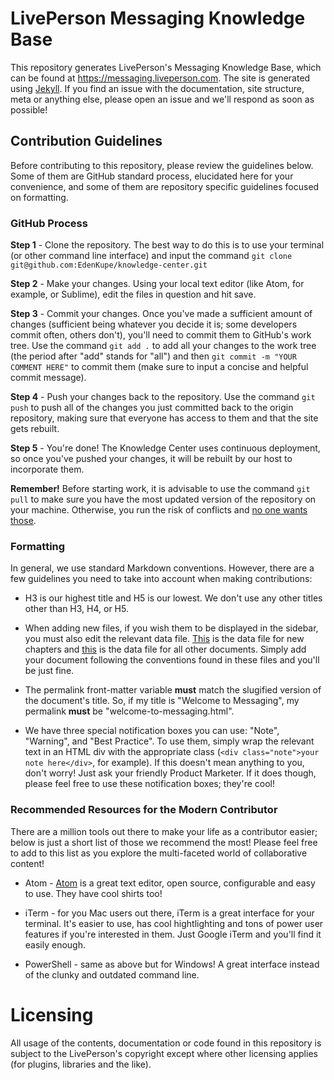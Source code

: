 # LivePerson Messaging Knowledge Base

This repository generates LivePerson's Messaging Knowledge Base, which can be found at https://messaging.liveperson.com. The site is generated using [Jekyll](https://jekyllrb.com/). If you find an issue with the documentation, site structure, meta or anything else, please open an issue and we'll respond as soon as possible!

## Contribution Guidelines

Before contributing to this repository, please review the guidelines below. Some of them are GitHub standard process, elucidated here for your convenience, and some of them are repository specific guidelines focused on formatting.

### GitHub Process

**Step 1** - Clone the repository. The best way to do this is to use your terminal (or other command line interface) and input the command `git clone git@github.com:EdenKupe/knowledge-center.git`


**Step 2** - Make your changes. Using your local text editor (like Atom, for example, or Sublime), edit the files in question and hit save.

**Step 3** - Commit your changes. Once you've made a sufficient amount of changes (sufficient being whatever you decide it is; some developers commit often, others don't), you'll need to commit them to GitHub's work tree. Use the command `git add .` to add all your changes to the work tree (the period after "add" stands for "all") and then `git commit -m "YOUR COMMENT HERE"` to commit them (make sure to input a concise and helpful commit message).

**Step 4** - Push your changes back to the repository. Use the command `git push` to push all of the changes you just committed back to the origin repository, making sure that everyone has access to them and that the site gets rebuilt.

**Step 5** - You're done! The Knowledge Center uses continuous deployment, so once you've pushed your changes, it will be rebuilt by our host to incorporate them.

**Remember!** Before starting work, it is advisable to use the command `git pull` to make sure you have the most updated version of the repository on your machine. Otherwise, you run the risk of conflicts and [no one wants those](https://media1.tenor.com/images/6953aa45b07f7b5a00af409be0931e48/tenor.gif?itemid=5048553).

### Formatting

In general, we use standard Markdown conventions. However, there are a few guidelines you need to take into account when making contributions:

* H3 is our highest title and H5 is our lowest. We don't use any other titles other than H3, H4, or H5.

* When adding new files, if you wish them to be displayed in the sidebar, you must also edit the relevant data file. [This](https://github.com/EdenKupe/knowledge-center/blob/master/_data/chapters.yaml) is the data file for new chapters and [this](https://github.com/EdenKupe/knowledge-center/blob/master/_data/sections.yaml) is the data file for all other documents. Simply add your document following the conventions found in these files and you'll be just fine.

* The permalink front-matter variable **must** match the slugified version of the document's title. So, if my title is "Welcome to Messaging", my permalink **must** be "welcome-to-messaging.html".

* We have three special notification boxes you can use: "Note", "Warning", and "Best Practice". To use them, simply wrap the relevant text in an HTML div with the appropriate class (`<div class="note">your note here</div>`, for example). If this doesn't mean anything to you, don't worry! Just ask your friendly Product Marketer. If it does though, please feel free to use these notification boxes; they're cool!

### Recommended Resources for the Modern Contributor

There are a million tools out there to make your life as a contributor easier; below is just a short list of those we recommend the most! Please feel free to add to this list as you explore the multi-faceted world of collaborative content!

* Atom - [Atom](www.atom.io) is a great text editor, open source, configurable and easy to use. They have cool shirts too!

* iTerm - for you Mac users out there, iTerm is a great interface for your terminal. It's easier to use, has cool hightlighting and tons of power user features if you're interested in them. Just Google iTerm and you'll find it easily enough.

* PowerShell - same as above but for Windows! A great interface instead of the clunky and outdated command line.

# Licensing

All usage of the contents, documentation or code found in this repository is subject to the LivePerson's copyright except where other licensing applies (for plugins, libraries and the like).
